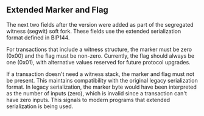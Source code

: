 ## Extended Marker and Flag

The next two fields after the version were added as part of the segregated witness (segwit) soft fork. These fields use the extended serialization format defined in BIP144.

For transactions that include a witness structure, the marker must be zero (0x00) and the flag must be non-zero. Currently, the flag should always be one (0x01), with alternative values reserved for future protocol upgrades.

If a transaction doesn't need a witness stack, the marker and flag must not be present. This maintains compatibility with the original legacy serialization format. In legacy serialization, the marker byte would have been interpreted as the number of inputs (zero), which is invalid since a transaction can't have zero inputs. This signals to modern programs that extended serialization is being used.
